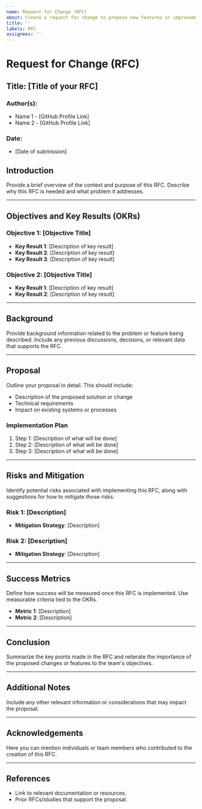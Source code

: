 ```yaml
---
name: Request for Change (RFC)
about: Create a request for change to propose new features or improvements
title: ''
labels: RFC
assignees: ''
---
```

# Request for Change (RFC)

## Title: [Title of your RFC]

### Author(s):
- Name 1 - [GitHub Profile Link]
- Name 2 - [GitHub Profile Link]

### Date:
- [Date of submission]

## Introduction
Provide a brief overview of the context and purpose of this RFC. Describe why this RFC is needed and what problem it addresses.

---

## Objectives and Key Results (OKRs)

### Objective 1: [Objective Title]
- **Key Result 1**: [Description of key result]
- **Key Result 2**: [Description of key result]
- **Key Result 3**: [Description of key result]

### Objective 2: [Objective Title]
- **Key Result 1**: [Description of key result]
- **Key Result 2**: [Description of key result]

---

## Background
Provide background information related to the problem or feature being described. Include any previous discussions, decisions, or relevant data that supports the RFC.

---

## Proposal
Outline your proposal in detail. This should include:
- Description of the proposed solution or change
- Technical requirements
- Impact on existing systems or processes

### Implementation Plan
1. Step 1: [Description of what will be done]
2. Step 2: [Description of what will be done]
3. Step 3: [Description of what will be done]

---

## Risks and Mitigation
Identify potential risks associated with implementing this RFC, along with suggestions for how to mitigate those risks.

### Risk 1: [Description]
- **Mitigation Strategy**: [Description]

### Risk 2: [Description]
- **Mitigation Strategy**: [Description]

---

## Success Metrics
Define how success will be measured once this RFC is implemented. Use measurable criteria tied to the OKRs.

- **Metric 1**: [Description]
- **Metric 2**: [Description]

---

## Conclusion
Summarize the key points made in the RFC and reiterate the importance of the proposed changes or features to the team's objectives.

---

## Additional Notes
Include any other relevant information or considerations that may impact the proposal.

---

## Acknowledgements
Here you can mention individuals or team members who contributed to the creation of this RFC.

---

## References
- Link to relevant documentation or resources.
- Prior RFCs/studies that support the proposal.

